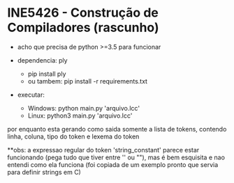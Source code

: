 # INE5426 - Construção de Compiladores (rascunho)

- acho que precisa de python >=3.5 para funcionar

- dependencia: ply
    - pip install ply
    - ou tambem: pip install -r requirements.txt

- executar:
    - Windows:  python main.py 'arquivo.lcc'
    - Linux:    python3 main.py 'arquivo.lcc'

por enquanto esta gerando como saida somente a lista de tokens, contendo linha, coluna, tipo do token e lexema do token

**obs: a expressao regular do token 'string_constant' parece estar funcionando (pega tudo que tiver entre '' ou ""), mas é bem esquisita e nao entendi como ela funciona (foi copiada de um exemplo pronto que servia para definir strings em C)
